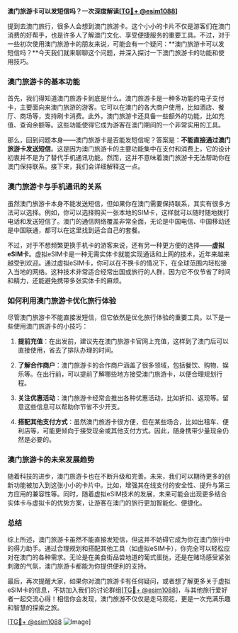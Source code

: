 **澳门旅游卡可以发短信吗？一次深度解读[[TG💪+ @esim1088](https://t.me/s/esim1088)]**

提到去澳门旅行，很多人会想到澳门旅游卡。这个小小的卡片不仅是游客们在澳门消费的好帮手，也是许多人了解澳门文化、享受便捷服务的重要工具。不过，对于一些初次使用澳门旅游卡的朋友来说，可能会有一个疑问：**澳门旅游卡可以发短信吗？**今天我们就来聊聊这个问题，并深入探讨一下澳门旅游卡的功能和使用技巧。

### 澳门旅游卡的基本功能

首先，我们得知道澳门旅游卡到底是什么。澳门旅游卡是一种多功能的电子支付卡，主要面向来澳门旅游的游客。它可以在澳门的各大商户使用，比如酒店、餐厅、商场等，支持刷卡消费。此外，澳门旅游卡还具备一些额外的功能，比如充值、查询余额等。这些功能使得它成为游客在澳门期间的一个非常实用的工具。

那么，回到问题本身——澳门旅游卡是否能发短信呢？答案是：**不能直接通过澳门旅游卡发送短信**。这是因为澳门旅游卡的主要功能集中在支付和消费上，它的设计初衷并不是为了替代手机通讯功能。然而，这并不意味着澳门旅游卡无法帮助你在澳门保持联系。接下来，我们会详细解释这一点。

### 澳门旅游卡与手机通讯的关系

虽然澳门旅游卡本身不能发送短信，但如果你在澳门需要保持联系，其实有很多方法可以选择。例如，你可以选择购买一张本地的SIM卡，这样就可以随时随地拨打电话和发送短信了。澳门的通信网络覆盖非常全面，无论是中国电信、中国移动还是中国联通，都可以在这里找到适合自己的套餐。

不过，对于不想频繁更换手机卡的游客来说，还有另一种更方便的选择——**虚拟eSIM卡**。虚拟eSIM卡是一种无需实体卡就能实现通话和上网的技术，近年来越来越受到欢迎。通过虚拟eSIM卡，你可以在不换卡的情况下，在全球范围内轻松接入当地的网络。这种技术非常适合经常出国或旅行的人群，因为它不仅节省了时间和精力，还能避免携带多张实体卡的麻烦。

### 如何利用澳门旅游卡优化旅行体验

尽管澳门旅游卡不能直接发短信，但它依然是优化旅行体验的重要工具。以下是一些使用澳门旅游卡的小技巧：

1. **提前充值**：在出发前，建议先在澳门旅游卡官网上充值，这样到了澳门后可以直接使用，省去了排队办理的时间。
   
2. **了解合作商户**：澳门旅游卡的合作商户涵盖了很多领域，包括餐饮、购物、娱乐等。在出行前，可以提前了解哪些地方接受澳门旅游卡，以便合理规划行程。

3. **关注优惠活动**：澳门旅游卡经常会推出各种优惠活动，比如折扣、返现等。留意这些信息可以帮助你节省不少开支。

4. **搭配其他支付方式**：虽然澳门旅游卡很方便，但在某些场合，比如出租车、便利店等，可能更倾向于接受现金或其他支付方式。因此，随身携带少量现金仍然是必要的。

### 澳门旅游卡的未来发展趋势

随着科技的进步，澳门旅游卡也在不断升级和完善。未来，我们可以期待更多的创新功能被加入到这张小小的卡片中。比如，增强其在线支付的安全性、提升与第三方应用的兼容性等。同时，随着虚拟eSIM技术的发展，未来可能会出现更多结合实体卡与虚拟卡的优势方案，让游客在澳门的旅行更加智能化、便捷化。

### 总结

综上所述，澳门旅游卡虽然不能直接发短信，但这并不妨碍它成为你在澳门旅行中的得力助手。通过合理规划和搭配其他工具（如虚拟eSIM卡），你完全可以轻松应对在澳门的各种需求。无论是在美食街品尝地道的葡式蛋挞，还是在赌场感受紧张刺激的气氛，澳门旅游卡都能为你提供便利的支持。

最后，再次提醒大家，如果你对澳门旅游卡有任何疑问，或者想了解更多关于虚拟eSIM卡的信息，不妨加入我们的讨论群组[[TG💪+ @esim1088](https://t.me/s/esim1088)]，与其他旅行爱好者一起交流心得！相信你会发现，澳门旅游不仅仅是走马观花，更是一次充满乐趣和智慧的探索之旅。

[[TG💪+ @esim1088](https://t.me/s/esim1088) ![Image](https://i.postimg.cc/4NQfJmqS/Snipaste-2025-05-13-00-14-12.png)]